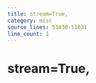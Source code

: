 ```yaml
---
title: stream=True,
category: misc
source_lines: 51030-51031
line_count: 1
---
```


#     stream=True,
